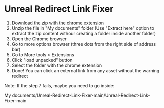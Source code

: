 # Unreal Redirect Link Fixer

1. [Download the zip with the chrome extension](https://github.com/vivirenremoto/Unreal-Redirect-Link-Fixer/archive/refs/heads/main.zip)
2. Unzip the file in "My documents" folder (Use "Extract here" option to extract the zip content withour creating a folder inside another folder)
3. Open the Chrome browser
4. Go to more options browser (three dots from the right side of address bar)
5. Go to More tools > Extensions
6. Click "load unpacked" button
7. Select the folder with the chrome extension
8. Done! You can click an external link from any asset without the warning redirect

Note: If the step 7 fails, maybe you need to go inside:

My documents/Unreal-Redirect-Link-Fixer-main/Unreal-Redirect-Link-Fixer-main
